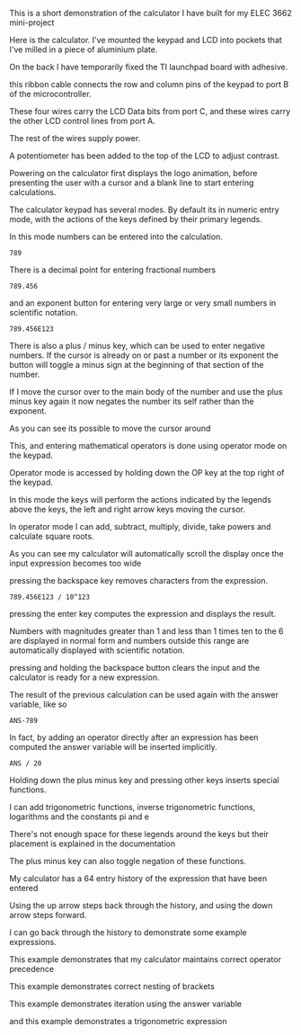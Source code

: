 
This is a short demonstration of the calculator I have built for my ELEC 3662 mini-project

Here is the calculator. I've mounted the keypad and LCD into pockets that I've milled in a piece of aluminium plate.

On the back I have temporarily fixed the TI launchpad board with adhesive.

this ribbon cable connects the row and column pins of the keypad to port B of the microcontroller.

These four wires carry the LCD Data bits from port C, and these wires carry the other LCD control lines from port A.

The rest of the wires supply power. 

A potentiometer has been added to the top of the LCD to adjust contrast.



Powering on the calculator first displays the logo animation, before presenting the user with a cursor and a blank line to start entering calculations.

The calculator keypad has several modes. By default its in numeric entry mode, with the actions of the keys defined by their primary legends.

In this mode numbers can be entered into the calculation.

    789

There is a decimal point for entering fractional numbers

    789.456

and an exponent button for entering very large or very small numbers in scientific notation.

    789.456E123

There is also a plus / minus key, which can be used to enter negative numbers. If the cursor is already on or past a number or its exponent the button will toggle a minus sign at the beginning of that section of the number.

If I move the cursor over to the main body of the number and use the plus minus key again it now negates the number its self rather than the exponent.

As you can see its possible to move the cursor around

This, and entering mathematical operators is done using operator mode on the keypad.

Operator mode is accessed by holding down the OP key at the top right of the keypad.

In this mode the keys will perform the actions indicated by the legends above the keys, the left and right arrow keys moving the cursor.




In operator mode I can add, subtract, multiply, divide, take powers and calculate square roots.

As you can see my calculator will automatically scroll the display once the input expression becomes too wide

pressing the backspace key removes characters from the expression.

    789.456E123 / 10^123

pressing the enter key computes the expression and displays the result.

Numbers with magnitudes greater than 1 and less than 1 times ten to the 6 are displayed in normal form and numbers outside this range are automatically displayed with scientific notation.

pressing and holding the backspace button clears the input and the calculator is ready for a new expression.




The result of the previous calculation can be used again with the answer variable, like so

    ANS-789

In fact, by adding an operator directly after an expression has been computed the answer variable will be inserted implicitly.

    ANS / 20



Holding down the plus minus key and pressing other keys inserts special functions.

I can add trigonometric functions, inverse trigonometric functions, logarithms and the constants pi and e

There's not enough space for these legends around the keys but their placement is explained in the documentation

The plus minus key can also toggle negation of these functions.




My calculator has a 64 entry history of the expression that have been entered

Using the up arrow steps back through the history, and using the down arrow steps forward.

I can go back through the history to demonstrate some example expressions.




This example demonstrates that my calculator maintains correct operator precedence




This example demonstrates correct nesting of brackets




This example demonstrates iteration using the answer variable




and this example demonstrates a trigonometric expression




